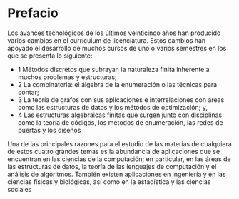 # Prefacio

Los avances tecnológicos de los últimos veinticinco años han producido varios cambios en el currículum de licenciatura. Estos cambios han apoyado el desarrollo de muchos cursos de uno o varios semestres en los que se presenta lo siguiente:

- 1 Métodos discretos que subrayan la naturaleza finita inherente a muchos problemas y estructuras;
- 2 La combinatoria: el álgebra de la enumeración o las técnicas para contar;
- 3 La teoría de grafos con sus aplicaciones e interrelaciones con áreas como las estructuras de datos y los métodos de optimización; y,
- 4 Las estructuras algebraicas finitas que surgen junto con disciplinas como la teoría de códigos, los métodos de enumeración, las redes de puertas y los diseños 

Una de las principales razones para el estudio de las materias de cualquiera de estos cuatro grandes temas es la abundancia de aplicaciones que se encuentran en las ciencias de la computación; en particular, en las áreas de las estructuras de datos, la teoría de las lenguajes de computación y el análisis de algoritmos. También existen aplicaciones en ingeniería y en las ciencias físicas y biológicas, así como en la estadística y las ciencias sociales


